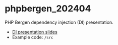 # phpbergen_202404

PHP Bergen dependency injection (DI) presentation.

* [DI presentation slides](docs/markdown/introduction.md)
* Example code: `/src`

